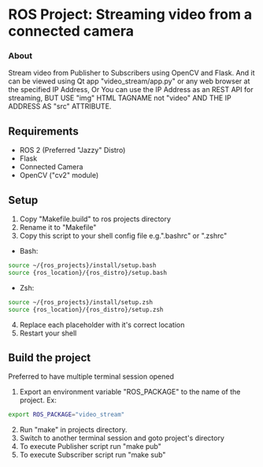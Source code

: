 # ROS Project: Streaming video from a connected camera
### About
Stream video from Publisher to Subscribers using OpenCV and Flask. And it can be viewed using Qt app "video_stream/app.py" or any web browser at the specified IP Address, Or You can use the IP Address as an REST API for streaming, BUT USE "img" HTML TAGNAME not "video" AND THE IP ADDRESS AS "src" ATTRIBUTE.
## Requirements
- ROS 2 (Preferred "Jazzy" Distro)
- Flask
- Connected Camera
- OpenCV ("cv2" module)
## Setup
1. Copy "Makefile.build" to ros projects directory
2. Rename it to "Makefile"
3. Copy this script to your shell config file e.g.".bashrc" or ".zshrc"

  - Bash:
```bash
source ~/{ros_projects}/install/setup.bash
source {ros_location}/{ros_distro}/setup.bash
```
  - Zsh:
```zsh
source ~/{ros_projects}/install/setup.zsh
source {ros_location}/{ros_distro}/setup.zsh
```
4. Replace each placeholder with it's correct location
5. Restart your shell
## Build the project
Preferred to have multiple terminal session opened
1. Export an environment variable "ROS_PACKAGE" to the name of the project.
  Ex:
  ```bash
export ROS_PACKAGE="video_stream"
  ```
2. Run "make" in projects directory.
3. Switch to another terminal session and goto project's directory
4. To execute Publisher script run "make pub"
5. To execute Subscriber script run "make sub"
